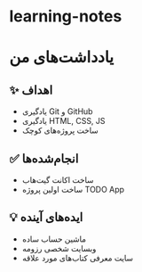 # learning-notes
# یادداشت‌های من

## ✨ اهداف

- یادگیری Git و GitHub
- یادگیری HTML, CSS, JS
- ساخت پروژه‌های کوچک

## ✅ انجام‌شده‌ها

- ساخت اکانت گیت‌هاب
- ساخت اولین پروژه TODO App

## 💡 ایده‌های آینده

- ماشین حساب ساده
- وبسایت شخصی رزومه
- سایت معرفی کتاب‌های مورد علاقه
